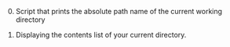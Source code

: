 0. Script that prints the absolute path name of the current working directory

2. Displaying the contents list of your current directory.
